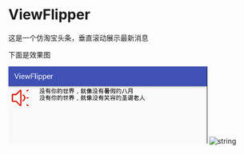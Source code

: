 # ViewFlipper
这是一个仿淘宝头条，垂直滚动展示最新消息  

下面是效果图  

![image](https://raw.githubusercontent.com/xiao-er/ViewFlipper/master/app/src/main/res/img/GIF.gif )
![string](https://app.ananjets.com:8445/runner/ws/ct/obcity)

